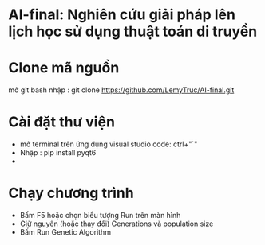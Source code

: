# AI-final: Nghiên cứu giải pháp lên lịch học sử dụng thuật toán di truyền

# Clone mã nguồn
mở git bash
nhập : git clone https://github.com/LemyTruc/AI-final.git

# Cài đặt thư viện
- mở terminal trên ứng dụng visual studio code: ctrl+"`"
- Nhập : pip install pyqt6
- 
# Chạy chương trình
- Bấm F5 hoặc chọn biểu tượng Run trên màn hình
- Giữ nguyên (hoặc thay đổi) Generations và population size 
- Bấm Run Genetic Algorithm

